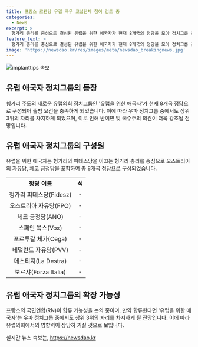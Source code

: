 ```yaml
---
title: 프랑스 르펜당 유럽 극우 교섭단체 참여 검토 중
categories:
  - News
excerpt: >
  헝가리 총리를 중심으로 결성된 유럽을 위한 애국자가 현재 8개국의 정당을 모아 정치그룹 출범 요건을 충족하게 되었다. 극우 성향의 정치동맹은 불법 이민을 막고 국가 주권을 지키겠다는 주장으로 이목을 끌고 있으며, 프랑스 극우 정당 국민연합이 합류를 논의 중인 상황이다. 이에 합류 시 유럽의회에서 3번째로 큰 정치그룹이 될 전망이다.
feature_text: >
  헝가리 총리를 중심으로 결성된 유럽을 위한 애국자가 현재 8개국의 정당을 모아 정치그룹 출범 요건을 충족하게 되었다. 극우 성향의 정치동맹은 불법 이민을 막고 국가 주권을 지키겠다는 주장으로 이목을 끌고 있으며, 프랑스 극우 정당 국민연합이 합류를 논의 중인 상황이다. 이에 합류 시 유럽의회에서 3번째로 큰 정치그룹이 될 전망이다.
image: 'https://newsdao.kr/res/images/meta/newsdao_breakingnews.jpg'
---
```


<p><img src="https://newsdao.kr/res/images/meta/newsdao_breakingnews.jpg" alt="implanttips 속보" /></p>

<h2 data-ke-size="size26">유럽 애국자 정치그룹의 등장</h2>

<p data-ke-size="size16">헝가리 주도의 새로운 유럽의회 정치그룹인 '유럽을 위한 애국자'가 현재 8개국 정당으로 구성되어 출범 요건을 충족하게 되었습니다. 이에 따라 우파 정치그룹 중에서도 상위 3위의 자리를 차지하게 되었으며, 이로 인해 반이민 및 국수주의 의견이 더욱 강조될 전망입니다. </p>

<h2 data-ke-size="size26">유럽 애국자 정치그룹의 구성원</h2>

<p data-ke-size="size16">유럽을 위한 애국자는 헝가리의 피데스당을 이끄는 헝가리 총리를 중심으로 오스트리아의 자유당, 체코 긍정당을 포함하여 총 8개국 정당으로 구성되었습니다.</p>

<table>
    <tr>
        <td style="text-align: center; height: 17px;"><b>정당 이름</b></td>
        <td style="text-align: center; height: 17px;"><b>석</b></td>
    </tr>
    <tr>
        <td style="text-align: center; height: 17px;">헝가리 피데스당(Fidesz)</td>
        <td style="text-align: center; height: 17px;">-</td>
    </tr>
    <tr>
        <td style="text-align: center; height: 17px;">오스트리아 자유당(FPO)</td>
        <td style="text-align: center; height: 17px;">-</td>
    </tr>
    <tr>
        <td style="text-align: center; height: 17px;">체코 긍정당(ANO)</td>
        <td style="text-align: center; height: 17px;">-</td>
    </tr>
    <tr>
        <td style="text-align: center; height: 17px;">스페인 복스(Vox)</td>
        <td style="text-align: center; height: 17px;">-</td>
    </tr>
    <tr>
        <td style="text-align: center; height: 17px;">포르투갈 체가(Cega)</td>
        <td style="text-align: center; height: 17px;">-</td>
    </tr>
    <tr>
        <td style="text-align: center; height: 17px;">네덜란드 자유당(PVV)</td>
        <td style="text-align: center; height: 17px;">-</td>
    </tr>
    <tr>
        <td style="text-align: center; height: 17px;">데스티지(La Destra)</td>
        <td style="text-align: center; height: 17px;">-</td>
    </tr>
    <tr>
        <td style="text-align: center; height: 17px;">보르샤(Forza Italia)</td>
        <td style="text-align: center; height: 17px;">-</td>
    </tr>
</table>

<h2 data-ke-size="size26">유럽 애국자 정치그룹의 확장 가능성</h2>

<p data-ke-size="size16">프랑스의 국민연합(RN)이 합류 가능성을 논의 중이며, 만약 합류한다면 '유럽을 위한 애국자'는 우파 정치그룹 중에서도 상위 3위의 자리를 차지하게 될 전망입니다. 이에 따라 유럽의회에서의 영향력이 상당히 커질 것으로 보입니다.</p>
실시간 뉴스 속보는, <a href="https://newsdao.kr" rel="dofollow">https://newsdao.kr</a>


